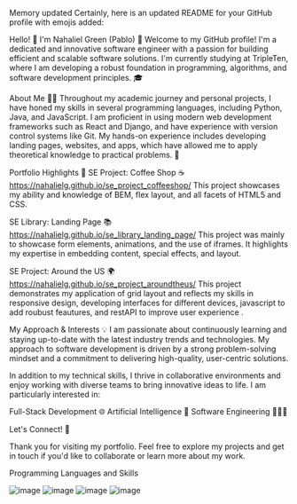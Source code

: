 
Memory updated
Certainly, here is an updated README for your GitHub profile with emojis added:

Hello! 👋 I'm Nahaliel Green (Pablo) 🌟
Welcome to my GitHub profile! I'm a dedicated and innovative software engineer with a passion for building efficient and scalable software solutions. I'm currently studying at TripleTen, where I am developing a robust foundation in programming, algorithms, and software development principles. 🎓

About Me 🧑‍💻
Throughout my academic journey and personal projects, I have honed my skills in several programming languages, including Python, Java, and JavaScript. I am proficient in using modern web development frameworks such as React and Django, and have experience with version control systems like Git. My hands-on experience includes developing landing pages, websites, and apps, which have allowed me to apply theoretical knowledge to practical problems. 🚀

Portfolio Highlights 🌟
SE Project: Coffee Shop ☕  https://nahalielg.github.io/se_project_coffeeshop/
This project showcases my ability and knowledge of BEM, flex layout, and all facets of HTML5 and CSS.

SE Library: Landing Page 📚  https://nahalielg.github.io/se_library_landing_page/
This project was mainly to showcase form elements, animations, and the use of iframes. It highlights my expertise in embedding content, special effects, and layout.

SE Project: Around the US 🌍 https://nahalielg.github.io/se_project_aroundtheus/
This project demonstrates my application of grid layout and reflects my skills in responsive design, developing interfaces for different devices, javascript to add roubust feautures, and restAPI to improve user experience .

My Approach & Interests 💡
I am passionate about continuously learning and staying up-to-date with the latest industry trends and technologies. My approach to software development is driven by a strong problem-solving mindset and a commitment to delivering high-quality, user-centric solutions.

In addition to my technical skills, I thrive in collaborative environments and enjoy working with diverse teams to bring innovative ideas to life. I am particularly interested in:

Full-Stack Development 🌐
Artificial Intelligence 🤖
Software Engineering 👨🏾‍💻

Let's Connect! 🤝

Thank you for visiting my portfolio. Feel free to explore my projects and get in touch if you'd like to collaborate or learn more about my work.

Programming Languages and Skills

![image](https://github.com/NahalielG/NahalielG/assets/166444591/326ad95e-933c-45c4-ae84-cf71c77630c1) ![image](https://github.com/NahalielG/NahalielG/assets/166444591/8e481793-c814-4af5-b41e-f71148332927) ![image](https://github.com/NahalielG/NahalielG/assets/166444591/88d14985-c8b2-4189-a17e-19664bceb4d3) ![image](https://github.com/NahalielG/NahalielG/assets/166444591/ee421252-079c-4d59-a3d1-dd62af267546)



